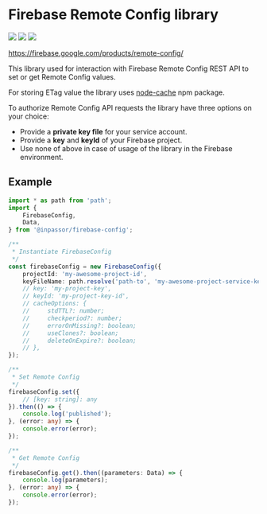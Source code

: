 # Firebase Remote Config library

![](https://img.shields.io/npm/v/@inpassor/firebase-config.svg?style=flat)
![](https://img.shields.io/github/license/Inpassor/ts-firebase-config.svg?style=flat-square)
![](https://img.shields.io/npm/dt/@inpassor/firebase-config.svg?style=flat-square)

https://firebase.google.com/products/remote-config/

This library used for interaction with Firebase Remote Config REST API to set or get
Remote Config values.

For storing ETag value the library uses
[node-cache](https://www.npmjs.com/package/node-cache) npm package.

To authorize Remote Config API requests the library have three options on your choice:
- Provide a **private key file** for your service account.
- Provide a **key** and **keyId** of your Firebase project.
- Use none of above in case of usage of the library in the Firebase environment.

## Example

```typescript
import * as path from 'path';
import {
    FirebaseConfig,
    Data,
} from '@inpassor/firebase-config';

/**
 * Instantiate FirebaseConfig
 */
const firebaseConfig = new FirebaseConfig({
    projectId: 'my-awesome-project-id',
    keyFileName: path.resolve('path-to', 'my-awesome-project-service-key.json'),
    // key: 'my-project-key',
    // keyId: 'my-project-key-id',
    // cacheOptions: {
    //     stdTTL?: number;
    //     checkperiod?: number;
    //     errorOnMissing?: boolean;
    //     useClones?: boolean;
    //     deleteOnExpire?: boolean;
    // },
});

/**
 * Set Remote Config 
 */
firebaseConfig.set({
    // [key: string]: any
}).then(() => {
    console.log('published');
}, (error: any) => {
    console.error(error);
});

/**
 * Get Remote Config 
 */
firebaseConfig.get().then((parameters: Data) => {
    console.log(parameters);
}, (error: any) => {
    console.error(error);
});
```
